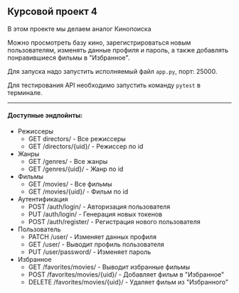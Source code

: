 ## Курсовой проект 4

В этом проекте мы делаем аналог Кинопоиска

Можно просмотреть базу кино, зарегистрироваться новым пользователям, 
изменять данные профиля и пароль, а также добавлять понравившиеся фильмы в "Избранное".

Для запуска надо запустить исполняемый файл `app.py`, порт: 25000.

Для тестирования API необходимо запустить команду `pytest` в терминале.

___
#### Доступные эндпойнты:
* Режиссеры
  * GET directors/ - Все режиссеры
  * GET /directors/{uid}/ - Режиссер по id
* Жанры
  * GET /genres/ - Все жанры
  * GET /genres/{uid}/ - Жанр по id
* Фильмы
  * GET /movies/ - Все фильмы
  * GET /movies/{uid}/ - Фильм по id
* Аутентификация
  * POST /auth/login/ - Авторизация пользователя
  * PUT /auth/login/ - Генерация новых токенов
  * POST /auth/register/ - Регистрация нового пользователя
* Пользователь
  * PATCH /user/ - Изменяет данных профиля
  * GET /user/ - Выводит профиль пользователя
  * PUT /user/password/ - Изменяет пароль
* Избранное
  * GET /favorites/movies/ - Выводит избранные фильмы
  * POST /favorites/movies/{uid}/ - Добавляет фильм в "Избранное"
  * DELETE /favorites/movies/{uid}/ - Удаляет фильм из "Избранного"


